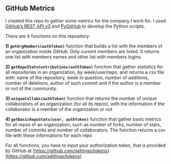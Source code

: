 ## GitHub Metrics

I created this repo to gather some metrics for the company I work for.
I used [GitHub’s REST API v3](https://developer.github.com/v3/) and [PyGitHub](http://pygithub.readthedocs.io) to develop the Python scripts.

There are 4 functions on this repository:

**1) `getOrgMembers(authToken)`**
function that builds a list with the members of an organization inside GitHub. Only current members are listed. It returns one list with members names and other list with members logins

**2) `getRepoStatsContributions(authToken)`**
function that gather statistics for all repositories in an organization, by week/user/repo, and returns a csv file with: name of the repository, week in question, number of additions, number of deletions, author of such commit and if the author is a member or not of the community.

**3) `uniqueCollabs(authToken)`**
function that returns the number of unique collaborators of an organization (for all its repos), with the information if the collaborator is a member of the organization or not

**4) `getBasicRepoStats(user, authToken)`**
function that gather basic metrics for all repos of an organization, such as number of forks, number of stars, number of commits and number of collaborators. The function returns a csv file with these informations for each repo

For all functions, you have to input your authorization token, that is provided by GitHub at [https://github.com/settings/tokens](https://github.com/settings/tokens)
